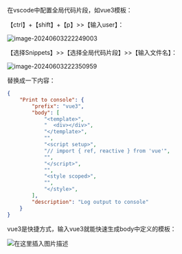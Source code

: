 在vscode中配置全局代码片段，如vue3模板：

【ctrl】+【shift】+【p】>>【输入user】：

![image-20240603222249003](E:\text1\20.vue3总结\assets\image-20240603222249003.png)

【选择Snippets】>>【选择全局代码片段】>>【输入文件名】：

![image-20240603222350959](E:\text1\20.vue3总结\assets\image-20240603222350959.png)

替换成一下内容：

```json
{
	"Print to console": {
		"prefix": "vue3",
		"body": [
			"<template>",
			"  <div></div>",
			"</template>",
			"",
			"<script setup>",
			"// import { ref, reactive } from 'vue'",
			"",
			"</script>",
			"",
			"<style scoped>",
			"",
			"</style>",
		],
		"description": "Log output to console"
	}
}
```

vue3是快捷方式，输入vue3就能快速生成body中定义的模板：

![在这里插入图片描述](https://img-blog.csdnimg.cn/05973519f442433daba427890b4d8833.png)
